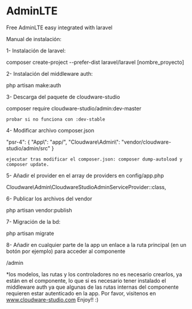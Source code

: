 # AdminLTE
Free AdminLTE easy integrated with laravel

Manual de instalación:

1- Instalación de laravel:

composer create-project --prefer-dist laravel/laravel [nombre_proyecto]

2- Instalación del middleware auth:

php artisan make:auth

3- Descarga del paquete de cloudware-studio

composer require cloudware-studio/admin:dev-master 

    probar si no funciona con :dev-stable

4- Modificar archivo composer.json

 "psr-4": {
	"App\\": "app/",
    "Cloudware\\Admin\\": "vendor/cloudware-studio/admin/src"
	}

    ejecutar tras modificar el composer.json: composer dump-autoload y composer update.

5- Añadir el provider en el array de providers en config/app.php

Cloudware\Admin\CloudwareStudioAdminServiceProvider::class,

6- Publicar los archivos del vendor

php artisan vendor:publish

7- Migración de la bd:

php artisan migrate

8- Añadir en cualquier parte de la app un enlace a la ruta principal (en un botón por ejemplo) para acceder al componente

/admin

*los modelos, las rutas y los controladores no es necesario crearlos, ya están en el componente, lo que si es necesario tener instalado el middleware auth ya que algunas de las rutas internas del componente requieren estar autenticado en la app.
Por favor, visitenos en www.cloudware-studio.com
Enjoy!! :)
